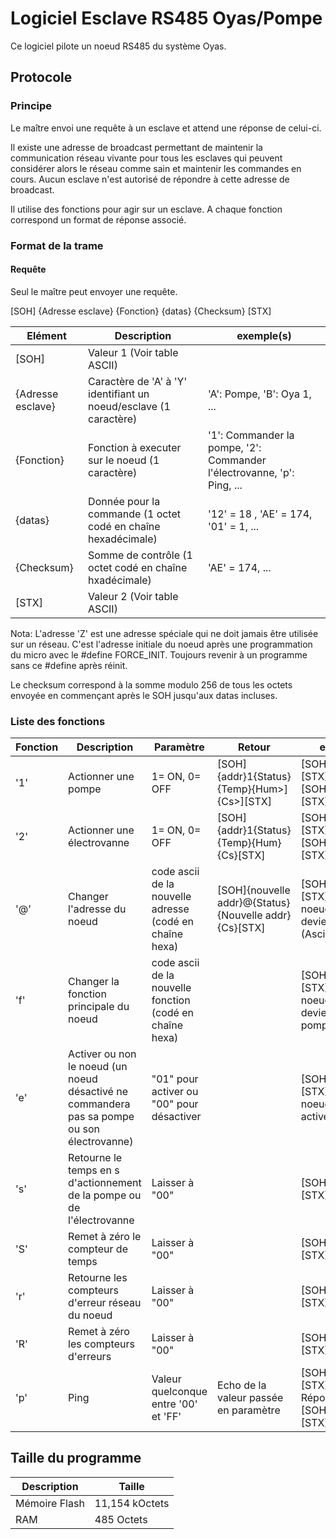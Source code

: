 # Logiciel Esclave RS485 Oyas/Pompe

Ce logiciel pilote un noeud RS485 du système Oyas.

## Protocole

### Principe

Le maître envoi une requête à un esclave et attend une réponse de celui-ci.

Il existe une adresse de broadcast permettant de maintenir la communication réseau vivante pour tous les esclaves qui peuvent considérer alors le réseau comme sain et maintenir les commandes en cours.
Aucun esclave n'est autorisé de répondre à cette adresse de broadcast.

Il utilise des fonctions pour agir sur un esclave. A chaque fonction correspond un format de réponse associé.

### Format de la trame

#### Requête

Seul le maître peut envoyer une requête.

[SOH] {Adresse esclave} {Fonction} {datas} {Checksum} [STX]

Elément | Description | exemple(s)
--- | --- | ---
[SOH] | Valeur 1 (Voir table ASCII) | 
{Adresse esclave} | Caractère de 'A' à 'Y' identifiant un noeud/esclave (1 caractère) | 'A': Pompe, 'B': Oya 1, ...
{Fonction} | Fonction à executer sur le noeud (1 caractère) | '1': Commander la pompe, '2': Commander l'électrovanne, 'p': Ping, ...
{datas} | Donnée pour la commande (1 octet codé en chaîne hexadécimale) |  '12' = 18 , 'AE' = 174, '01' = 1, ...
{Checksum} | Somme de contrôle (1 octet codé en chaîne hxadécimale) | 'AE' = 174, ...
[STX] | Valeur 2 (Voir table ASCII) |

Nota: L'adresse 'Z' est une adresse spéciale qui ne doit jamais être utilisée sur un réseau. C'est l'adresse initiale du noeud après une programmation du micro avec le #define FORCE_INIT. Toujours revenir à un programme sans ce #define après réinit.

Le checksum correspond à la somme modulo 256 de tous les octets envoyée en commençant après le SOH jusqu'aux datas incluses.

### Liste des fonctions

Fonction | Description | Paramètre | Retour | exemple
--- | --- | --- | --- | ---
'1' | Actionner une pompe | 1= ON, 0= OFF | [SOH]{addr}1{Status}{Temp}{Hum>]{Cs>][STX] | [SOH]A100[<Cs>][STX] => OFF, [SOH]A101[<Cs>][STX] => ON
'2' | Actionner une électrovanne | 1= ON, 0= OFF | [SOH]{addr}1{Status}{Temp}{Hum}{Cs}[STX] | [SOH]B200{Cs}[STX] => OFF, [SOH]B201{Cs}[STX] => ON
'@' | Changer l'adresse du noeud | code ascii de la nouvelle adresse (codé en chaîne hexa) | [SOH]{nouvelle addr}@{Status}{Nouvelle addr}{Cs}[STX] | [SOH]Z@59{Cs}[STX] => Le noeud 'Z' devient 'Y' (Ascii 89 / 59H)
'f' | Changer la fonction principale du noeud | code ascii de la nouvelle fonction (codé en chaîne hexa) | | [SOH]Zf31{Cs}[STX] => Le noeud 'A' devient une pompe '1'
'e' | Activer ou non le noeud (un noeud désactivé ne commandera pas sa pompe ou son électrovanne) | "01" pour activer ou "00" pour désactiver | | [SOH]Ae01{Cs}[STX] => Le noeud 'A' est activé
's' | Retourne le temps en s d'actionnement de la pompe ou de l'électrovanne | Laisser à "00"  | | [SOH]As00{Cs}[STX]
'S' | Remet à zéro le compteur de temps | Laisser à "00" | | [SOH]AS00{Cs}[STX]
'r' | Retourne les compteurs d'erreur réseau du noeud| Laisser à "00" | | [SOH]Ar00{Cs}[STX]
'R' | Remet à zéro les compteurs d'erreurs | Laisser à "00" | | [SOH]AR00{Cs}[STX]
'p' | Ping | Valeur quelconque entre '00' et 'FF' | Echo de la valeur passée en paramètre | [SOH]Ap09{Cs}[STX] -> Réponse: [SOH]Ap09{Cs}[STX]

## Taille du programme

| Description | Taille |
| --- | --- |
| Mémoire Flash | 11,154 kOctets |
| RAM | 485 Octets|